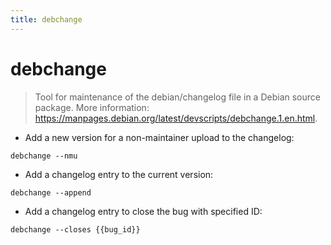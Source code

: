 ```yaml
---
title: debchange
---
```

# debchange

> Tool for maintenance of the debian/changelog file in a Debian source package.
> More information: <https://manpages.debian.org/latest/devscripts/debchange.1.en.html>.

- Add a new version for a non-maintainer upload to the changelog:

`debchange --nmu`

- Add a changelog entry to the current version:

`debchange --append`

- Add a changelog entry to close the bug with specified ID:

`debchange --closes {{bug_id}}`
